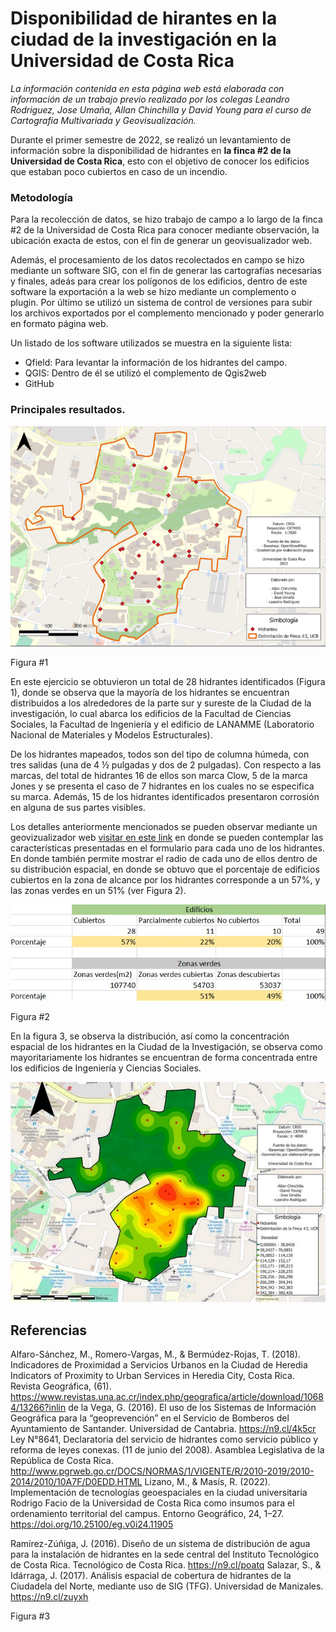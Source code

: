 # Disponibilidad de hirantes en la ciudad de la investigación en la Universidad de Costa Rica

*La información contenida en esta página web está elaborada con información de un trabajo previo realizado por los colegas Leandro Rodriguez, Jose Umaña, Allan Chinchilla y David Young para el curso de Cartografía Multivariada y Geovisualización.*

Durante el primer semestre de 2022, se realizó un levantamiento de información sobre la disponibilidad de hidrantes en **la finca #2 de la Universidad de Costa Rica**, esto con el objetivo de conocer los edificios que estaban poco cubiertos en caso de un incendio.

### Metodología

Para la recolección de datos, se hizo trabajo de campo a lo largo de la finca #2 de la Universidad de Costa Rica para conocer mediante observación, la ubicación exacta de estos, con el fin de generar un geovisualizador web.

Además, el procesamiento de los datos recolectados en campo se hizo mediante un software SIG, con el fin de generar las cartografías necesarias y finales, adeás para crear los polígonos de los edificios, dentro de este software la exportación a la web se hizo mediante un complemento o plugin. Por último se utilizó un sistema de control de versiones para subir los archivos exportados por el complemento mencionado y poder generarlo en formato página web.

Un listado de los software utilizados se muestra en la siguiente lista:

- Qfield: Para levantar la información de los hidrantes del campo.
- QGIS: Dentro de él se utilizó el complemento de Qgis2web
- GitHub


### Principales resultados.

![Figura#1](Captura.PNG)

Figura #1

 En este ejercicio se obtuvieron un total de 28 hidrantes identificados (Figura 1), donde se observa que la mayoría de los hidrantes se encuentran distribuidos a los alrededores de la parte sur y sureste de la Ciudad de la investigación, lo cual abarca los edificios de la Facultad de Ciencias Sociales, la Facultad de Ingeniería y el edificio de LANAMME (Laboratorio Nacional de Materiales y Modelos Estructurales).

De los hidrantes mapeados, todos son del tipo de columna húmeda, con tres salidas (una de 4 ½ pulgadas y dos de 2 pulgadas). Con respecto a las marcas, del total de hidrantes 16 de ellos son marca Clow, 5 de la marca Jones y se presenta el caso de 7 hidrantes en los cuales no se especifica su marca. Además, 15 de los hidrantes identificados presentaron corrosión en alguna de sus partes visibles.
     
Los detalles anteriormente mencionados se pueden observar mediante un geovizualizador web [visitar en este link](https://david-young99.github.io/Hidrantesv2/) en donde se pueden contemplar las características presentadas en el formulario para cada uno de los hidrantes. En donde también permite mostrar el radio de cada uno de ellos dentro de su distribución espacial, en donde se obtuvo que el porcentaje de edificios cubiertos en la zona de alcance por los hidrantes corresponde a un 57%, y las zonas verdes en un 51% (ver Figura 2).

![Figura#2](tabla.jpg)


Figura #2


 En la figura 3, se observa la distribución, así como la concentración espacial de los hidrantes en la Ciudad de la Investigación, se observa como mayoritariamente los hidrantes se encuentran de forma concentrada entre los edificios de Ingeniería y Ciencias Sociales. 
 
 
 ![Figura#3](inter.jpg)
 
## Referencias
Alfaro-Sánchez, M., Romero-Vargas, M., & Bermúdez-Rojas, T. (2018). Indicadores de Proximidad a Servicios Urbanos en la Ciudad de Heredia Indicators of Proximity to Urban Services in Heredia City, Costa Rica. Revista Geográfica, (61). https://www.revistas.una.ac.cr/index.php/geografica/article/download/10684/13266?inlin
de la Vega, G. (2016). El uso de los Sistemas de Información Geográfica para la “geoprevención” en el Servicio de Bomberos del Ayuntamiento de Santander. Universidad de Cantabria. https://n9.cl/4k5cr
Ley N°8641, Declaratoria del servicio de hidrantes como servicio público y reforma de leyes conexas. (11 de junio del 2008). Asamblea Legislativa de la República de Costa Rica. http://www.pgrweb.go.cr/DOCS/NORMAS/1/VIGENTE/R/2010-2019/2010-2014/2010/10A7F/D0EDD.HTML
Lizano, M., & Masís, R. (2022). Implementación de tecnologías geoespaciales en la ciudad universitaria Rodrigo Facio de la Universidad de Costa Rica como insumos para el ordenamiento territorial del campus. Entorno Geográfico, 24, 1–27. https://doi.org/10.25100/eg.v0i24.11905

Ramírez-Zúñiga, J. (2016). Diseño de un sistema de distribución de agua para la instalación de hidrantes en la sede central del Instituto Tecnológico de Costa Rica. Tecnológico de Costa Rica. https://n9.cl/poatq
Salazar, S., & Idárraga, J. (2017). Análisis espacial de cobertura de hidrantes de la Ciudadela del Norte, mediante uso de SIG (TFG). Universidad de Manizales. https://n9.cl/zuyxh

Figura #3
